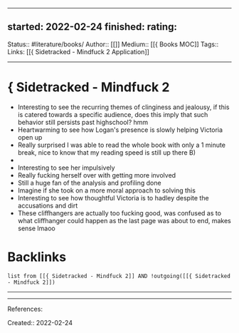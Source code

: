 
---
started: 2022-02-24
finished:
rating:
---
Status:: #literature/books/
Author:: [[]]
Medium:: [[{ Books MOC]]
Tags::
Links: [[{ Sidetracked - Mindfuck 2 Application]]
___
# { Sidetracked - Mindfuck 2
- Interesting to see the recurring themes of clinginess and jealousy, if this is catered towards a specific audience, does this imply that such behavior still persists past highschool? hmm
- Heartwarming to see how Logan's presence is slowly helping Victoria open up
- Really surprised I was able to read the whole book with only a 1 minute break, nice to know that my reading speed is still up there B)
- 
- Interesting to see her impulsively
- Really fucking herself over with getting more involved
- Still a huge fan of the analysis and profiling done
- Imagine if she took on a more moral approach to solving this
- Interesting to see how thoughtful Victoria is to hadley despite the accusations and dirt
- These cliffhangers are actually too fucking good, was confused as to what cliffhanger could happen as the last page was about to end, makes sense lmaoo
# Backlinks
```dataview
list from [[{ Sidetracked - Mindfuck 2]] AND !outgoing([[{ Sidetracked - Mindfuck 2]])
```
___
___
References:

Created:: 2022-02-24